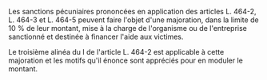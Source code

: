 Les sanctions pécuniaires prononcées en application des articles L. 464-2, L. 464-3 et L. 464-5 peuvent faire l'objet d'une majoration, dans la limite de 10 % de leur montant, mise à la charge de l'organisme ou de l'entreprise sanctionné et destinée à financer l'aide aux victimes.


 Le troisième alinéa du I de l'article L. 464-2 est applicable à cette majoration et les motifs qu'il énonce sont appréciés pour en moduler le montant.


  
